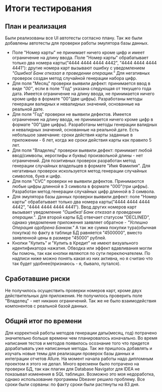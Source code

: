 # Итоги тестирования

## План и реализация

Были реализованы все UI автотесты согласно плану. Так же были добавлены автотесты для проверки работы эмулятора базы данных.

- Поле "Номер карты" не принимает ничего кроме цифр и имеет ограничение на длину ввода. Поле "Номер карты" обрабатывает только два номера карты("4444 4444 4444 4442", "4444 4444 4444 4441"): другие номера карт вызывают ошибку с уведомлением *"Ошибка! Банк отказал в проведении операции."* Для негативных проверок создан метод случайной генерации набора цифр.
- Для поля "Месяц" проверки выявили дефект: принимается ввод в виде *"00"*, если в поле "Год" указана следующая от текущего года дата. Имеется ограничение на длину ввода, не принимается ничего кроме цифр в формате "00"(две цифры). Разработаны методы генерации валидных и невалидных значений, основанные на реальной дате.
- Для поля "Год" проверки не выявили дефектов. Имеется ограничение на длину ввода, не принимается ничего кроме цифр в формате "00"(две цифры). Разработаны методы генерации валидных и невалидных значений, основанные на реальной дате. Есть небольшое замечание: сроки действия карты заданные в приложении - 6 лет, когда же сроки действия карты как правило 5 лет.
- Для поля "Владелец" проверки выявили дефект: принимает любой ввод(символы, иероглифы и буквы) произвольной длины - нет ограничений. Для позитивных проверок разработан метод генерации случайных владельцев в формате "Имя Фамилия". Для негативных проверок искользуется метод генерации случайных символов, букв и цифр.
- Для поля "CVC" проверки не выявили дефектов. Принимаются любые цифры длинной в 3 символа в формате "000"(три цифры). Разработан метод генерации случайных цифр длинной в 3 символа.
- Для эмулятора базы данных проверки выявили дефект: поле "Номер карты" обрабатывает только два номера карты("4444 4444 4444 4442", "4444 4444 4444 4441"). Ввод других номеров карт вызывает уведомление *"Ошибка! Банк отказал в проведении операции."*. Для второй карты БД отвечает статусом "DECLINED", однако уведомление приложения заявляет обратное - *"Успешно Операция одобрена Банком."* А так же сумма покупки тура(обычная покупка) по факту в таблице БД равняется "4500000", вместо заявленной цены в размере "45000" рублей.
- Кнопки "Купить" и "Купить в Кредит" не имеют визуального идентификатора нажатия. Обводка или эффект вдавливания могли бы помочь, так как кнопки являются по сути переключателем. По надписи ниже можно понять какая из них активна, но я считаю что так будет удобнее(признаюсь - я, бывало, путался).

## Сработавшие риски

Не получилось осуществить проверки номеров карт, кроме двух действительных для приложения.
Не получилось проверить поле "Владелец" - нет никаких ограничений.
Так же не было взаимодействия компонентов с реальной базой данных.

## Общий итог по времени

Для корректной работы методов генерации даты(месяц, год) потрачено значительно больше времени чем планировалось изначально. Во время написания тестов и методов появилось осознание того что придется дорабатывать уже написанные методы. Так же пришлось добавлять и изучать новые темы для реализации проверок базы данных и интеграции отчетов Allure. На момент начала работы надо дипломным проектом я этого не делал.
Много вресмени было потрачено на проверки БД, так как плагин для Database Navigator для IDEA не показывал изменения в SQL таблицах. Возможно это моя недоработка, однако использование программы Dbeaver решило проблему.
Все сроки были сорваны: по факту сроки были растянуты на 83 дня.
